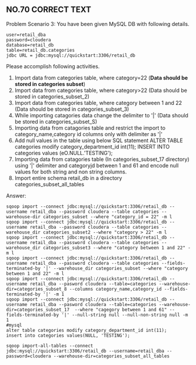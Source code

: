 ## NO.70 CORRECT TEXT

Problem Scenario 3: You have been given MySQL DB with following details. 

```
user=retail_dba
password=cloudera
database=retail_db
table=retail_db.categories
jdbc URL = jdbc:mysql://quickstart:3306/retail_db
```

Please accomplish following activities.

1. Import data from categories table, where category=22 (**Data should be stored in categories subset**)
2. Import data from categories table, where category>22 (Data should be stored in categories_subset_2)
3. Import data from categories table, where category between 1 and 22 (Data should be stored in categories_subset_3)
4. While importing catagories data change the delimiter to '|' (Data should be stored in
   categories_subset_S)
5. Importing data from catagories table and restrict the import to category_name,category id columns only with delimiter as '|'
6. Add null values in the table using below SQL statement ALTER TABLE categories modify category_department_id int(11); INSERT INTO categories values
   (eO.NULL.'TESTING');
7. Importing data from catagories table (In categories_subset_17 directory) using '|' delimiter and
   categoryjd between 1 and 61 and encode null values for both string and non string columns.
8. Import entire schema retail_db in a directory categories_subset_all_tables

Answer:

```
sqoop import --connect jdbc:mysql://quickstart:3306/retail_db --username retail_dba --password cloudera --table categories --warehouse-dir categories_subset --where "category_id = 22" -m l
sqoop import --connect jdbc:mysql://quickstart:3306/retail_db --username retail_dba --password cloudera --table categories --warehouse_dir categories_subset2 --where "category > 22" -m l
sqoop import --connect jdbc:mysql://quickstart:3306/retail_db --username retail_dba --password cloudera --table categories --warehouse_dir categories_subset3 --where "category between 1 and 22" -m l
sqoop import --connect jdbc:mysql://quickstart:3306/retail_db --username retail_dba --password cloudera --table categories --fields-terminated-by '|' --warehouse_dir categories_subset --where "category between 1 and 22" -m l
sqoop import --connect jdbc:mysql://quickstart:3306/retail_db --username retail_dba --pasword cloudera --table=categories --warehouse-dir=categories_subset_8 --columns category_name,category_id --fields-terminated-by '|' -m 1
sqoop import --connect jdbc:mysql://quickstart:3306/retail_db --username retail_dba --pasword cloudera --table=categories --warehouse-dir=categories_subset_17  --where "cagegory between 1 and 61" --fields-terminated-by '|' --null-string null --null-non-string null -m 1
#mysql 
alter table categories modify category_department_id int(11);
insert into categories values(NULL, 'TESTING');

sqoop import-all-tables --connect jdbc:mysql://quickstart:3306/retail_db --username=retail_dba --password=cloudera --warehouse-dir=categories_subset_all_tables
```

